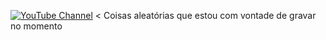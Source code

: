 [![YouTube Channel](https://img.shields.io/youtube/channel/subscribers/UC_QJJ-Qw2QEAGGUI9btAZmw?style=flat-square&logo=youtube&logoColor=%23FF0000&label=YouTube&color=%23FF0000)](https://www.youtube.com/@juanmuscaria) <
Coisas aleatórias que estou com vontade de gravar no momento